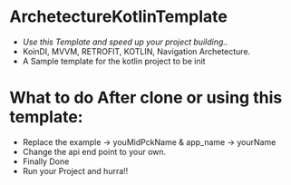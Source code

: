 # ArchetectureKotlinTemplate
*  _Use this Template and speed up your project building.._
* KoinDI, MVVM, RETROFIT, KOTLIN, Navigation Archetecture.
* A Sample template for the kotlin project to be init

# What to do After clone or using this template:
 * Replace the example -> youMidPckName & app_name -> yourName 
 * Change the api end point to your own.
 * Finally Done
 * Run your Project and hurra!!
